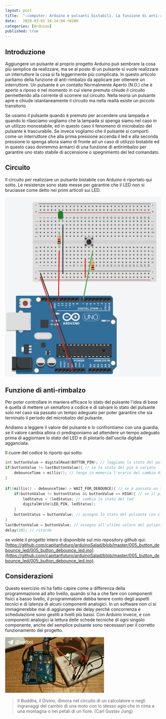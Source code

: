 ```yaml
---
layout: post
title:  ":computer: Arduino e pulsanti bistabili. La funzione di anti-rimbalzo"
date:   2020-03-01 18:24:04 +0100
categories: [Arduino]
published: true
---
```

## Introduzione
Aggiungere un pulsante al proprio progetto Arduino può sembrare la cosa più semplice da realizzare, ma se al posto di un pulsante si vuole realizzare un interruttore la cosa si fa leggermente più complicata. In questo articolo parliamo della funzione di anti-rimbalzo da applicare per ottenere un interruttore.
Un pulsante è un contatto Normalmente Aperto (N.O.) che è aperto a riposo e nel momento in cui viene premuto chiude il circuito permettendo alla corrente di scorrere sul circuito.
Nella teoria un pulsante apre e chiude istantaneamente il circuito ma nella realtà esiste un piccolo transitorio  

Se usiamo il pulsante quando è premuto per accendere una lampada e quando lo rilasciamo vogliamo che la lampada si spenga siamo nel caso in un utilizzo monostabile, ed in questo caso il fenomeno di microbalzo del pulsante è trascurabile. Se invece vogliamo che il pulsante si comporti come un interruttore che alla prima pressione accenda il led e alla seconda pressione lo spenga allora siamo di fronte ad un caso di utilizzo bistabile ed in questo caso dovremmo armarci di una funzione di antirimbalzo per garantire uno stato stabile di accensione o spegnimento del led comandato.

## Circuito

Il circuito per realizzare un pulsante bistabile con Arduino è riportato qui sotto. Le resistenze sono state messe per garantire che il LED non si bruciasse come detto nei primi articoli sui LED.

![circuito](/assets/2020-03-01/circuito.png)

## Funzione di anti-rimbalzo

Per poter controllare in maniera efficace lo stato del pulsante l'idea di base è quella di mettere un semaforo a codice e di salvare lo stato del pulsante solo nel caso sia passato un tempo adeguato per poter garantire che sia terminato il periodo del microbalzo del pulsante.

Andiamo a leggere il valore del pulsante e lo confrontiamo con una guardia, se il valore cambia allora ci predisponiamo ad attendere un tempo adeguato prima di aggiornare lo stato del LED e di pilotarlo dall'uscita digitale agganciata.

Il cuore del codice lo riporto qui sotto:

```c
int buttonValue = digitalRead(BUTTON_PIN); // leggiamo lo stato del pulsante
if(buttonValue != lastButtonValue){ // se lo stato del pin è variato
    debounceTime = millis(); // tengo in memoria l'orario del cambio di stato del pulsante
}

if((millis() - debounceTime) > WAIT_FOR_DEBOUNCE){ // se è passato un tempo minimo dall'ultimo cambio di stato
    if(buttonValue != buttonStatus && buttonValue == HIGH){ // se il pin del pulsante ha un valore diverso dalla variabile di stato
        ledStatus = !ledStatus; // cambio lo stato del led
        digitalWrite(LED_PIN, ledStatus);
    }
    buttonStatus = buttonValue; // assegno lo stato del pulsante con il nuovo valore
}
lastButtonValue = buttonValue; // assegno all'ultimo valore del pulsante lo stato
delay(10); // ritardo
```

se volete il progetto intero è disponibile sul mio repository github qui: [https://github.com/capitanfuturo/arduinoSalad/blob/master/005_button_debounce_led/005_button_debounce_led.ino](https://github.com/capitanfuturo/arduinoSalad/blob/master/005_button_debounce_led/005_button_debounce_led.ino).

## Considerazioni

Questo esercizio mi ha fatto capire come a differenza della programmazione ad alto livello, quando si ha a che fare con componenti fisici a basso livello, il programmatore debba tenere conto degli aspetti tecnici e di latenza di alcuni componenti analogici.
In un software non ci si immaginerebbe mai di aggiungere dei delay perchè concorrenza e schedulazione sono gestiti a livelli più bassi. Con Arduino invece, e con componenti analogici la lettura delle schede tecniche di ogni singolo componente, anche del semplice pulsante sono necessasri per il corretto funzionamento del progetto.

![pulsante](/assets/2020-03-01/pulsante.gif)

> Il Buddha, il Divino, dimora nel circuito di un calcolatore o negli ingranaggi del cambio di una moto con lo stesso agio che in cima a una montagna o nei petali di un fiore. (Carl Gustav Jung)
